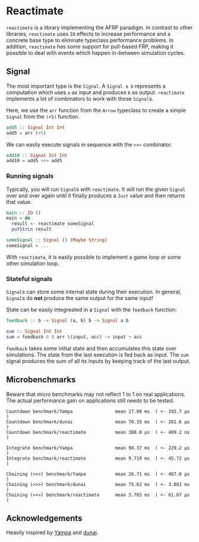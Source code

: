 # Reactimate

`reactimate` is a library implementing the AFRP paradigm. In contrast to other libraries, `reactimate` uses `IO` effects to increase performance and a concrete base type to eliminate typeclass performance problems. 
In addition, `reactimate` has some support for pull-based FRP, making it possible to deal with events which happen in-between simulation cycles.

## Signal

The most important type is the `Signal`. A `Signal a b` represents a computation which uses `a` as input and produces `b` as output. `reactimate` implements a lot of combinators to work with those `Signal`s.

Here, we use the `arr` function from the `Arrow` typeclass to create a simple `Signal` from the `(+5)` function.
```haskell
add5 :: Signal Int Int
add5 = arr (+5)
```

We can easily execute signals in sequence with the `>>>` combinator.
```haskell
add10 :: Signal Int Int
add10 = add5 >>> add5
```

### Running signals

Typically, you will run `Signal`s with `reactimate`. It will run the given `Signal` over and over again until it finally produces a `Just` value and then returns that value.
```haskell
main :: IO ()
main = do
  result <- reactimate someSignal
  putStrLn result

someSignal :: Signal () (Maybe String)
someSignal = ...
```

With `reactimate`, it is easily possible to implement a game loop or some other simulation loop.

### Stateful signals

`Signal`s can store some internal state during their execution. In general, `Signal`s do **not** produce the same output for the same input!

State can be easily integreated in a `Signal` with the `feedback` function:
```haskell
feedback :: b -> Signal (a, b) b -> Signal a b

sum :: Signal Int Int
sum = feedback 0 $ arr \(input, acc) -> input + acc
```

`feedback` takes some initial state and then accumulates this state over simulations. The state from the last execution is fed back as input. The `sum` signal produces the sum of all its inputs by keeping track of the last output.

## Microbenchmarks

Beware that micro benchmarks may not reflect 1 to 1 on real applications. The actual performance gain on applications still needs to be tested.

```
Countdown benchmark/Yampa                mean 27.80 ms  ( +- 192.7 μs  )
Countdown benchmark/dunai                mean 70.35 ms  ( +- 261.6 μs  )
Countdown benchmark/reactimate           mean 388.0 μs  ( +- 409.2 ns  )

Integrate benchmark/Yampa                mean 98.37 ms  ( +- 229.2 μs  )
Integrate benchmark/reactimate           mean 9.719 ms  ( +- 45.72 μs  )

Chaining (>>>) benchmark/Yampa           mean 26.71 ms  ( +- 407.0 μs  )
Chaining (>>>) benchmark/dunai           mean 75.62 ms  ( +- 3.863 ms  )
Chaining (>>>) benchmark/reactimate      mean 3.703 ms  ( +- 61.67 μs  )
```

## Acknowledgements

Heavily inspired by [Yampa](https://github.com/ivanperez-keera/Yampa) and [dunai](https://github.com/ivanperez-keera/dunai).
